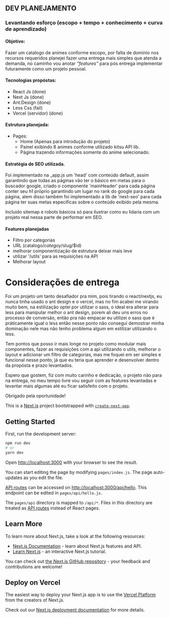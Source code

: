 ## DEV PLANEJAMENTO

### Levantando esforço (escopo + tempo + conhecimento + curva de aprendizado)

#### Objetivo:

Fazer um catalogo de animes conforme escopo, por falta de dominio nos recursos requeridos planejei fazer uma entrega mais simples que atenda a demanda, no caminho vou anotar *"features"* para pós entrega implementar futuramente como um projeto pessoal.  

#### Tecnologias propóstas:

- React Js              (done)
- Next Js               (done)
- Ant.Design            (done)
- Less Css              (fail) 
- Vercel (servidor)     (done)

#### Estrutura planejada:

- Pages:
    - Home (Apenas para introdução do projeto)
    - Painel exibindo 8 animes conforme utilizado kitsu API lib.
    - Página trazendo informações somente do anime selecionado.
    
#### Estratégia de SEO utilizada.

Foi implementado na _app.js um 'head' com conteúdo default, assim garantindo que todas as páginas vão ter o básico em metas para o buscador google, criado o componente 'mainHeader' para cada página conter seu h1 próprio garantindo um lugar no rank do google para cada página, alem disso também foi implementado a lib de 'next-seo' para cada página ter suas metas especificas sobre o conteúdo exibido pela mesma.  

Incluido sitemap e robots básicos só para ilustrar como eu lidaria com um projeto real nessa parte de performar em SEO.


#### Features planejadas

- Filtro por categorias
- URL (catalogo/$categoy/$slug/$id)
- melhorar componentização de estrutura deixar mais leve
- utilizar '/utils' para as requisições na API
- Melhorar layout

# Considerações de entrega

Foi um projeto um tanto desafiador pra mim, pois tirando o react/nextjs, eu nunca tinha usado o ant design e o vercel, mas no fim acabei me virando muito bem, na estilização optei por utilizar o sass, o ideal era alterar para less para manipular melhor o ant design, porem ali deu uns erros no processo de conversão, então pra não empacar eu utilizei o sass que é práticamente igual o less então nesse ponto não consegui demostrar minha dominação nele mas não tenho problema algum em estilizar utilizando o less.

Tem pontos que posso ir mais longe no projeto como modular mais componentes, fazer as requisições com a api utilizando o utils, melhorar o layout e adicionar um filtro de categorias, mas me foquei em ser simples e funcional nesse ponto, já que eu teria que aprender e desenvolver dentro da propósta  e prazo levantados.

Espero que gostem, fiz com muito carinho e dedicação, o projeto não para na entrega, no meu tempo livre vou seguir com as features levantadas e levantar mais algumas até eu ficar satisfeito com o projeto. 

Obrigado pela oportunidade!


This is a [Next.js](https://nextjs.org/) project bootstrapped with [`create-next-app`](https://github.com/vercel/next.js/tree/canary/packages/create-next-app).


## Getting Started

First, run the development server:

```bash
npm run dev
# or
yarn dev
```

Open [http://localhost:3000](http://localhost:3000) with your browser to see the result.

You can start editing the page by modifying `pages/index.js`. The page auto-updates as you edit the file.

[API routes](https://nextjs.org/docs/api-routes/introduction) can be accessed on [http://localhost:3000/api/hello](http://localhost:3000/api/hello). This endpoint can be edited in `pages/api/hello.js`.

The `pages/api` directory is mapped to `/api/*`. Files in this directory are treated as [API routes](https://nextjs.org/docs/api-routes/introduction) instead of React pages.

## Learn More

To learn more about Next.js, take a look at the following resources:

- [Next.js Documentation](https://nextjs.org/docs) - learn about Next.js features and API.
- [Learn Next.js](https://nextjs.org/learn) - an interactive Next.js tutorial.

You can check out [the Next.js GitHub repository](https://github.com/vercel/next.js/) - your feedback and contributions are welcome!

## Deploy on Vercel

The easiest way to deploy your Next.js app is to use the [Vercel Platform](https://vercel.com/new?utm_medium=default-template&filter=next.js&utm_source=create-next-app&utm_campaign=create-next-app-readme) from the creators of Next.js.

Check out our [Next.js deployment documentation](https://nextjs.org/docs/deployment) for more details.

